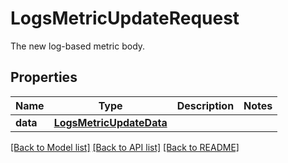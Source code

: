# LogsMetricUpdateRequest

The new log-based metric body.

## Properties
Name | Type | Description | Notes
------------ | ------------- | ------------- | -------------
**data** | [**LogsMetricUpdateData**](LogsMetricUpdateData.md) |  | 

[[Back to Model list]](README.md#documentation-for-models) [[Back to API list]](README.md#documentation-for-api-endpoints) [[Back to README]](README.md)


